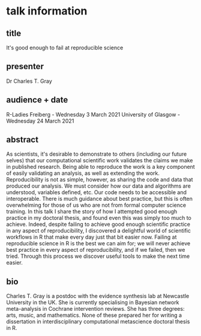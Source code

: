 # talk information

## title

It's good enough to fail at reproducible science

## presenter

Dr Charles T. Gray

## audience + date

R-Ladies Freiberg - Wednesday 3 March 2021
University of Glasgow - Wednesday 24 March 2021

## abstract

As scientists, it's desirable to demonstrate to others (including our future selves) that our computational scientific work validates the claims we make in published research. Being able to reproduce the work is a key component of easily validating an analysis, as well as extending the work. Reproducibility is not as simple, however, as sharing the code and data that produced our analysis. We must consider how our data and algorithms are understood, variables defined, etc. Our code needs to be accessible and interoperable. There is much guidance about best practice, but this is often overwhelming for those of us who are not from formal computer science training. In this talk I share the story of how I attempted good enough practice in my doctoral thesis, and found even this was simply too much to achieve. Indeed, despite failing to achieve good enough scientific practice in any aspect of reproducibility, I discovered a delightful world of scientific workflows in R that make every day just that bit easier now. Failing at reproducible science in R is the best we can aim for; we will never achieve best practice in every aspect of reproducibility, and if we failed, then we tried. Through this process we discover useful tools to make the next time easier.   

## bio

Charles T. Gray is a postdoc with the evidence synthesis lab at Newcastle University in the UK. She is currently specialising in Bayesian network meta-analysis in Cochrane intervention reviews. She has three degrees: arts, music, and mathematics. None of these prepared her for writing a dissertation in interdisciplinary computational metascience doctoral thesis in R.   